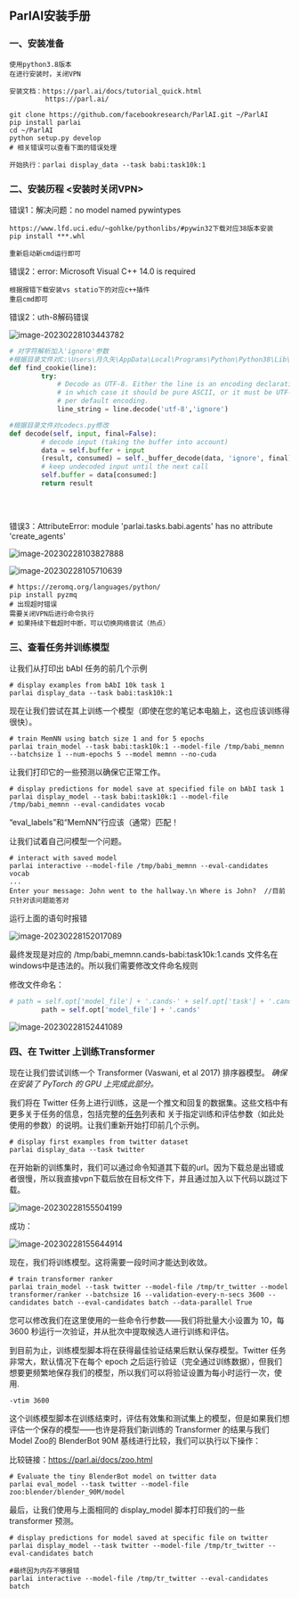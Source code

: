 ## ParlAI安装手册

### 一、安装准备

```less
使用python3.8版本
在进行安装时，关闭VPN

安装文档：https://parl.ai/docs/tutorial_quick.html
		 https://parl.ai/

git clone https://github.com/facebookresearch/ParlAI.git ~/ParlAI
pip install parlai
cd ~/ParlAI
python setup.py develop
# 相关错误可以查看下面的错误处理

开始执行：parlai display_data --task babi:task10k:1
```



### 二、安装历程  <安装时关闭VPN>

错误1：解决问题：no model named pywintypes

```less
https://www.lfd.uci.edu/~gohlke/pythonlibs/#pywin32下载对应38版本安装
pip install ***.whl

重新启动新cmd运行即可
```



错误2：error: Microsoft Visual C++ 14.0 is required

```less
根据报错下载安装vs statio下的对应c++插件
重启cmd即可
```



错误2：uth-8解码错误

![image-20230228103443782](C:\Users\月久矢\AppData\Roaming\Typora\typora-user-images\image-20230228103443782.png)

```python
# 对字符解析加入'ignore'参数
#根据目录文件对C:\Users\月久矢\AppData\Local\Programs\Python\Python38\Lib\tokenize.py修改
def find_cookie(line):
        try:
            # Decode as UTF-8. Either the line is an encoding declaration,
            # in which case it should be pure ASCII, or it must be UTF-8
            # per default encoding.
            line_string = line.decode('utf-8','ignore')

#根据目录文件对codecs.py修改
def decode(self, input, final=False):
        # decode input (taking the buffer into account)
        data = self.buffer + input
        (result, consumed) = self._buffer_decode(data, 'ignore', final)
        # keep undecoded input until the next call
        self.buffer = data[consumed:]
        return result
    

    
```

错误3：AttributeError: module 'parlai.tasks.babi.agents' has no attribute 'create_agents'

![image-20230228103827888](C:\Users\月久矢\AppData\Roaming\Typora\typora-user-images\image-20230228103827888.png)

![image-20230228105710639](C:\Users\月久矢\AppData\Roaming\Typora\typora-user-images\image-20230228105710639.png)

```less
# https://zeromq.org/languages/python/
pip install pyzmq
# 出现超时错误
需要关闭VPN后进行命令执行
# 如果持续下载超时中断，可以切换网络尝试（热点）
```





### 三、查看任务并训练模型

让我们从打印出 bAbI 任务的前几个示例

```less
# display examples from bAbI 10k task 1
parlai display_data --task babi:task10k:1
```

现在让我们尝试在其上训练一个模型（即使在您的笔记本电脑上，这也应该训练得很快）。

```less
# train MemNN using batch size 1 and for 5 epochs
parlai train_model --task babi:task10k:1 --model-file /tmp/babi_memnn --batchsize 1 --num-epochs 5 --model memnn --no-cuda
```

让我们打印它的一些预测以确保它正常工作。

```less
# display predictions for model save at specified file on bAbI task 1
parlai display_model --task babi:task10k:1 --model-file /tmp/babi_memnn --eval-candidates vocab
```

“eval_labels”和“MemNN”行应该（通常）匹配！

让我们试着自己问模型一个问题。

```less
# interact with saved model
parlai interactive --model-file /tmp/babi_memnn --eval-candidates vocab
...
Enter your message: John went to the hallway.\n Where is John?  //目前只针对该问题能答对
```

运行上面的语句时报错

![image-20230228152017089](C:\Users\月久矢\AppData\Roaming\Typora\typora-user-images\image-20230228152017089.png)

最终发现是对应的 /tmp/babi_memnn.cands-babi:task10k:1.cands 文件名在windows中是违法的。所以我们需要修改文件命名规则

修改文件命名：

```python
# path = self.opt['model_file'] + '.cands-' + self.opt['task'] + '.cands'
        path = self.opt['model_file'] + '.cands'
```

![image-20230228152441089](C:\Users\月久矢\AppData\Roaming\Typora\typora-user-images\image-20230228152441089.png)



### 四、在 Twitter 上训练Transformer 

现在让我们尝试训练一个 Transformer (Vaswani, et al 2017) 排序器模型。 *确保在安装了 PyTorch 的 GPU 上完成此部分。*

我们将在 Twitter 任务上进行训练，这是一个推文和回复的数据集。这些文档中有更多关于任务的信息，包括完整的[任务](http://parl.ai/docs/tasks.html)列表和 关于指定训练和评估参数（如此处 使用的参数）的说明。让我们重新开始打印前几个示例。

```less
# display first examples from twitter dataset
parlai display_data --task twitter
```

在开始新的训练集时，我们可以通过命令知道其下载的url。因为下载总是出错或者很慢，所以我直接vpn下载后放在目标文件下，并且通过加入以下代码以跳过下载。

![image-20230228155504199](C:\Users\月久矢\AppData\Roaming\Typora\typora-user-images\image-20230228155504199.png)

成功：

![image-20230228155644914](C:\Users\月久矢\AppData\Roaming\Typora\typora-user-images\image-20230228155644914.png)

现在，我们将训练模型。这将需要一段时间才能达到收敛。

```less
# train transformer ranker
parlai train_model --task twitter --model-file /tmp/tr_twitter --model transformer/ranker --batchsize 16 --validation-every-n-secs 3600 --candidates batch --eval-candidates batch --data-parallel True
```

您可以修改我们在这里使用的一些命令行参数——我们将批量大小设置为 10，每 3600 秒运行一次验证，并从批次中提取候选人进行训练和评估。

到目前为止，训练模型脚本将在获得最佳验证结果后默认保存模型。Twitter 任务非常大，默认情况下在每个 epoch 之后运行验证（完全通过训练数据），但我们想要更频繁地保存我们的模型，所以我们可以将验证设置为每小时运行一次，使用.

```less
-vtim 3600
```

这个训练模型脚本在训练结束时，评估有效集和测试集上的模型，但是如果我们想评估一个保存的模型——也许是将我们新训练的 Transformer 的结果与我们Model Zoo的 BlenderBot 90M 基线进行比较，我们可以执行以下操作：

比较链接：https://parl.ai/docs/zoo.html

```less
# Evaluate the tiny BlenderBot model on twitter data
parlai eval_model --task twitter --model-file zoo:blender/blender_90M/model
```

最后，让我们使用与上面相同的 display_model 脚本打印我们的一些 transformer 预测。

```less
# display predictions for model saved at specific file on twitter
parlai display_model --task twitter --model-file /tmp/tr_twitter --eval-candidates batch
```

```less
#最终因为内存不够报错
parlai interactive --model-file /tmp/tr_twitter --eval-candidates batch
```

